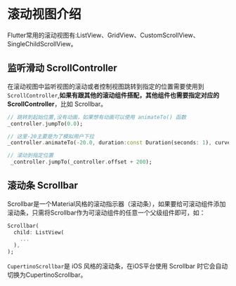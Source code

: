 # 滚动视图介绍
Flutter常用的滚动视图有:ListView、GridView、CustomScrollView、SingleChildScrollView。


## 监听滑动 ScrollController
在滚动视图中监听视图的滚动或者控制视图跳转到指定的位置需要使用到 `ScrollController`,**如果有跟其他的滚动组件搭配，其他组件也需要指定对应的ScrollController**，比如 Scrollbar。

```dart
// 跳转到起始位置,没有动画，如果想有动画可以使用 animateTo() 函数
_controller.jumpTo(0.0);

// 这里-20主要是为了模拟用户下拉
_controller.animateTo(-20.0, duration:const Duration(seconds: 1), curve: Curves.linear); 

// 滚动到指定位置
 _controller.jumpTo(_controller.offset + 200);
```

## 滚动条 Scrollbar
Scrollbar是一个Material风格的滚动指示器（滚动条），如果要给可滚动组件添加滚动条，只需将Scrollbar作为可滚动组件的任意一个父级组件即可，如：
```dart
Scrollbar(
  child: ListView(
    ...
  ),
);
```
`CupertinoScrollbar`是 iOS 风格的滚动条，在iOS平台使用 Scrollbar 时它会自动切换为CupertinoScrollbar。